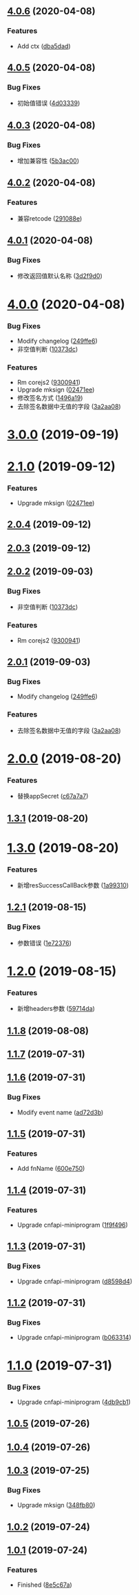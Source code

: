 ## [4.0.6](https://github.com/bugszhou/cnfapi-mini-vs/compare/v4.0.5...v4.0.6) (2020-04-08)


### Features

* Add ctx ([dba5dad](https://github.com/bugszhou/cnfapi-mini-vs/commit/dba5dad958713965e50d2169137585f23b59d3d6))



## [4.0.5](https://github.com/bugszhou/cnfapi-mini-vs/compare/v4.0.3...v4.0.5) (2020-04-08)


### Bug Fixes

* 初始值错误 ([4d03339](https://github.com/bugszhou/cnfapi-mini-vs/commit/4d03339aabc1de3cebd39d7ce5f7585507ae2969))



## [4.0.3](https://github.com/bugszhou/cnfapi-mini-vs/compare/v4.0.2...v4.0.3) (2020-04-08)


### Bug Fixes

* 增加兼容性 ([5b3ac00](https://github.com/bugszhou/cnfapi-mini-vs/commit/5b3ac002ff9a9ed079fdafc90adce434c53b643b))



## [4.0.2](https://github.com/bugszhou/cnfapi-mini-vs/compare/v4.0.1...v4.0.2) (2020-04-08)


### Features

* 兼容retcode ([291088e](https://github.com/bugszhou/cnfapi-mini-vs/commit/291088e72037e77588eaf2554931dd8eae6de366))



## [4.0.1](https://github.com/bugszhou/cnfapi-mini-vs/compare/v4.0.0...v4.0.1) (2020-04-08)


### Bug Fixes

* 修改返回值默认名称 ([3d2f9d0](https://github.com/bugszhou/cnfapi-mini-vs/commit/3d2f9d0a187d4662a16979b1b31b3360d7591191))



# [4.0.0](https://github.com/bugszhou/cnfapi-mini-vs/compare/v2.0.0...v4.0.0) (2020-04-08)


### Bug Fixes

* Modify changelog ([249ffe6](https://github.com/bugszhou/cnfapi-mini-vs/commit/249ffe68c947b6f837e80f0d8b1d87d863c369f5))
* 非空值判断 ([10373dc](https://github.com/bugszhou/cnfapi-mini-vs/commit/10373dc57a3364a1eefbae6d9339c811b87a4f9f))


### Features

* Rm corejs2 ([9300941](https://github.com/bugszhou/cnfapi-mini-vs/commit/9300941d55330077b49d37db4826fb01fe0952e2))
* Upgrade mksign ([02471ee](https://github.com/bugszhou/cnfapi-mini-vs/commit/02471ee95e1b8c10a099236323fc80741ef24b08))
* 修改签名方式 ([1496a19](https://github.com/bugszhou/cnfapi-mini-vs/commit/1496a19aa9729df1e8d7d905baf02bd2b960ab6e))
* 去除签名数据中无值的字段 ([3a2aa08](https://github.com/bugszhou/cnfapi-mini-vs/commit/3a2aa083adb38cf003a263dd6d1b0d6a162dd35e))



<a name="3.0.0"></a>
# [3.0.0](https://github.com/bugszhou/cnfapi-mini-vs/compare/v2.1.0...v3.0.0) (2019-09-19)



<a name="2.1.0"></a>
# [2.1.0](https://github.com/bugszhou/cnfapi-mini-vs/compare/v2.0.4...v2.1.0) (2019-09-12)


### Features

* Upgrade mksign ([02471ee](https://github.com/bugszhou/cnfapi-mini-vs/commit/02471ee))



<a name="2.0.4"></a>
## [2.0.4](https://github.com/bugszhou/cnfapi-mini-vs/compare/v2.0.3...v2.0.4) (2019-09-12)



<a name="2.0.3"></a>
## [2.0.3](https://github.com/bugszhou/cnfapi-mini-vs/compare/v2.0.2...v2.0.3) (2019-09-12)



<a name="2.0.2"></a>
## [2.0.2](https://github.com/bugszhou/cnfapi-mini-vs/compare/v2.0.1...v2.0.2) (2019-09-03)


### Bug Fixes

* 非空值判断 ([10373dc](https://github.com/bugszhou/cnfapi-mini-vs/commit/10373dc))


### Features

* Rm corejs2 ([9300941](https://github.com/bugszhou/cnfapi-mini-vs/commit/9300941))



<a name="2.0.1"></a>
## [2.0.1](https://github.com/bugszhou/cnfapi-mini-vs/compare/v2.0.0...v2.0.1) (2019-09-03)


### Bug Fixes

* Modify changelog ([249ffe6](https://github.com/bugszhou/cnfapi-mini-vs/commit/249ffe6))


### Features

* 去除签名数据中无值的字段 ([3a2aa08](https://github.com/bugszhou/cnfapi-mini-vs/commit/3a2aa08))



<a name="2.0.0"></a>
# [2.0.0](https://github.com/bugszhou/cnfapi-mini-vs/compare/v1.3.1...v2.0.0) (2019-08-20)


### Features

* 替换appSecret ([c67a7a7](https://github.com/bugszhou/cnfapi-mini-vs/commit/c67a7a7))



<a name="1.3.1"></a>
## [1.3.1](https://github.com/bugszhou/cnfapi-mini-vs/compare/v1.3.0...v1.3.1) (2019-08-20)



<a name="1.3.0"></a>
# [1.3.0](https://github.com/bugszhou/cnfapi-mini-vs/compare/v1.2.1...v1.3.0) (2019-08-20)


### Features

* 新增resSuccessCallBack参数 ([1a99310](https://github.com/bugszhou/cnfapi-mini-vs/commit/1a99310))



<a name="1.2.1"></a>
## [1.2.1](https://github.com/bugszhou/cnfapi-mini-vs/compare/v1.2.0...v1.2.1) (2019-08-15)


### Bug Fixes

* 参数错误 ([1e72376](https://github.com/bugszhou/cnfapi-mini-vs/commit/1e72376))



<a name="1.2.0"></a>
# [1.2.0](https://github.com/bugszhou/cnfapi-mini-vs/compare/v1.1.8...v1.2.0) (2019-08-15)


### Features

* 新增headers参数 ([59714da](https://github.com/bugszhou/cnfapi-mini-vs/commit/59714da))



<a name="1.1.8"></a>
## [1.1.8](https://github.com/bugszhou/cnfapi-mini-vs/compare/v1.1.7...v1.1.8) (2019-08-08)



<a name="1.1.7"></a>
## [1.1.7](https://github.com/bugszhou/cnfapi-mini-vs/compare/v1.1.6...v1.1.7) (2019-07-31)



<a name="1.1.6"></a>
## [1.1.6](https://github.com/bugszhou/cnfapi-mini-vs/compare/v1.1.5...v1.1.6) (2019-07-31)


### Bug Fixes

* Modify event name ([ad72d3b](https://github.com/bugszhou/cnfapi-mini-vs/commit/ad72d3b))



<a name="1.1.5"></a>
## [1.1.5](https://github.com/bugszhou/cnfapi-mini-vs/compare/v1.1.4...v1.1.5) (2019-07-31)


### Features

* Add fnName ([600e750](https://github.com/bugszhou/cnfapi-mini-vs/commit/600e750))



<a name="1.1.4"></a>
## [1.1.4](https://github.com/bugszhou/cnfapi-mini-vs/compare/v1.1.3...v1.1.4) (2019-07-31)


### Features

* Upgrade cnfapi-miniprogram ([1f9f496](https://github.com/bugszhou/cnfapi-mini-vs/commit/1f9f496))



<a name="1.1.3"></a>
## [1.1.3](https://github.com/bugszhou/cnfapi-mini-vs/compare/v1.1.2...v1.1.3) (2019-07-31)


### Bug Fixes

* Upgrade cnfapi-miniprogram ([d8598d4](https://github.com/bugszhou/cnfapi-mini-vs/commit/d8598d4))



<a name="1.1.2"></a>
## [1.1.2](https://github.com/bugszhou/cnfapi-mini-vs/compare/v1.1.0...v1.1.2) (2019-07-31)


### Bug Fixes

* Upgrade cnfapi-miniprogram ([b063314](https://github.com/bugszhou/cnfapi-mini-vs/commit/b063314))



<a name="1.1.0"></a>
# [1.1.0](https://github.com/bugszhou/cnfapi-mini-vs/compare/v1.0.5...v1.1.0) (2019-07-31)


### Bug Fixes

* Upgrade cnfapi-miniprogram ([4db9cb1](https://github.com/bugszhou/cnfapi-mini-vs/commit/4db9cb1))



<a name="1.0.5"></a>
## [1.0.5](https://github.com/bugszhou/cnfapi-mini-vs/compare/v1.0.4...v1.0.5) (2019-07-26)



<a name="1.0.4"></a>
## [1.0.4](https://github.com/bugszhou/cnfapi-mini-vs/compare/v1.0.3...v1.0.4) (2019-07-26)



<a name="1.0.3"></a>
## [1.0.3](https://github.com/bugszhou/cnfapi-mini-vs/compare/v1.0.2...v1.0.3) (2019-07-25)


### Bug Fixes

* Upgrade mksign ([348fb80](https://github.com/bugszhou/cnfapi-mini-vs/commit/348fb80))



<a name="1.0.2"></a>
## [1.0.2](https://github.com/bugszhou/cnfapi-mini-vs/compare/v1.0.1...v1.0.2) (2019-07-24)



<a name="1.0.1"></a>
## [1.0.1](https://github.com/bugszhou/cnfapi-mini-vs/compare/8e5c67a...v1.0.1) (2019-07-24)


### Features

* Finished ([8e5c67a](https://github.com/bugszhou/cnfapi-mini-vs/commit/8e5c67a))




